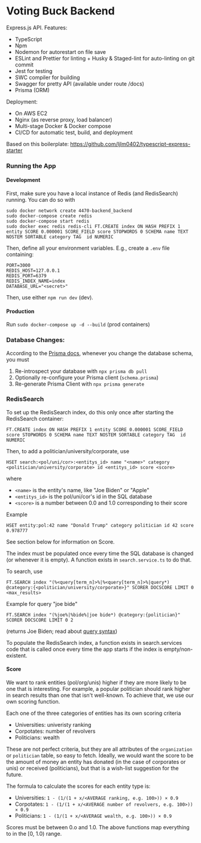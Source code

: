 # Voting Buck Backend

Express.js API. Features:

- TypeScript
- Npm
- Nodemon for autorestart on file save
- ESLint and Prettier for linting + Husky & Staged-lint for auto-linting on git commit
- Jest for testing
- SWC compiler for building
- Swagger for pretty API (available under route /docs)
- Prisma (ORM)

Deployment:

- On AWS EC2
- Nginx (as reverse proxy, load balancer)
- Multi-stage Docker & Docker compose
- CI/CD for automatic test, build, and deployment

Based on this boilerplate: https://github.com/ljlm0402/typescript-express-starter

### Running the App

#### Development

First, make sure you have a local instance of Redis (and RedisSearch) running. You can do so with

    sudo docker network create 4470-backend_backend
    sudo docker-compose create redis
    sudo docker-compose start redis
    sudo docker exec redis redis-cli FT.CREATE index ON HASH PREFIX 1 entity SCORE 0.000001 SCORE_FIELD score STOPWORDS 0 SCHEMA name TEXT NOSTEM SORTABLE category TAG  id NUMERIC

Then, define all your environment variables. E.g., create a `.env` file containing:

    PORT=3000
    REDIS_HOST=127.0.0.1
    REDIS_PORT=6379
    REDIS_INDEX_NAME=index
    DATABASE_URL="<secret>"

Then, use either `npm run dev` (dev).

#### Production

Run `sudo docker-compose up -d --build` (prod containers)

### Database Changes:

According to the [Prisma docs](https://www.prisma.io/docs/getting-started/setup-prisma/add-to-existing-project/relational-databases/next-steps-typescript-postgres), whenever you change the database schema, you must

1.  Re-introspect your database with `npx prisma db pull`
2.  Optionally re-configure your Prisma client (`schema.prisma`)
3.  Re-generate Prisma Client with `npx prisma generate`

### RedisSearch

To set up the RedisSearch index, do this only once after starting the RedisSearch container:

    FT.CREATE index ON HASH PREFIX 1 entity SCORE 0.000001 SCORE_FIELD score STOPWORDS 0 SCHEMA name TEXT NOSTEM SORTABLE category TAG  id NUMERIC

Then, to add a politician/university/corporate, use

    HSET search:<pol/uni/cor>:<entitys_id> name "<name>" category <politician/university/corporate> id <entitys_id> score <score>

where

- `<name>` is the entity's name, like "Joe Biden" or "Apple"
- `<entitys_id>` is the pol/uni/cor's id in the SQL database
- `<score>` is a number between 0.0 and 1.0 corresponding to their score

Example

    HSET entity:pol:42 name "Donald Trump" category politician id 42 score 0.978777

See section below for information on Score.

The index must be populated once every time the SQL database is changed (or whenever it is empty). A function exists in `search.service.ts` to do that.

To search, use

    FT.SEARCH index "(%<query[term_n]>%|%<query[term_n]>%|query*) @category:{<politician/university/corporate>}" SCORER DOCSCORE LIMIT 0 <max_results>

Example for query "joe bide"

    FT.SEARCH index "(%joe%|%bide%|joe bide*) @category:{politician}" SCORER DOCSCORE LIMIT 0 2

(returns Joe Biden; read about [query syntax](https://oss.redis.com/redisearch/Query_Syntax))

To populate the RedisSearch index, a function exists in search.services code that is called once every time the app starts if the index is empty/non-existent.

#### Score

We want to rank entities (pol/org/unis) higher if they are more likely to be one that is interesting. For example, a popular politician should rank higher in search results than one that isn't well-known. To achieve that, we use our own scoring function.

Each one of the three categories of entities has its own scoring criteria

- Universities: univeristy ranking
- Corpotates: number of revolvers
- Politicians: wealth

These are not perfect criteria, but they are all attributes of the `organization` or `politician` table, so easy to fetch. Ideally, we would want the score to be the amount of money an entity has donated (in the case of corporates or unis) or received (politicians), but that is a wish-list suggestion for the future.

The formula to calculate the scores for each entity type is:

- Universities: `1 - (1/(1 + x/<AVERAGE ranking, e.g. 100>)) × 0.9`
- Corpotates: `1 - (1/(1 + x/<AVERAGE number of revolvers, e.g. 100>)) × 0.9`
- Politicians: `1 - (1/(1 + x/<AVERAGE wealth, e.g. 100>)) × 0.9`

Scores must be between 0.o and 1.0. The above functions map everything to in the [0, 1.0) range.

